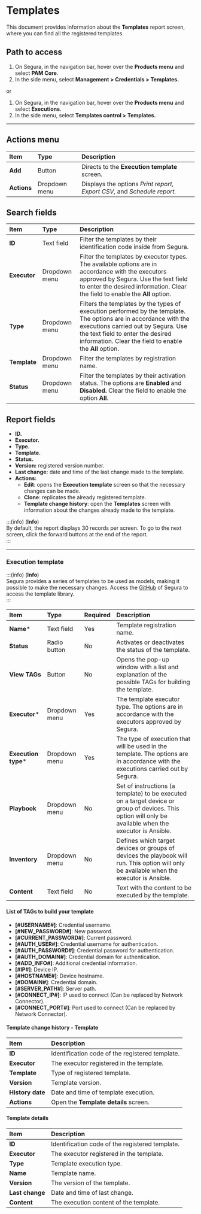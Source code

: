# Templates

This document provides information about the **Templates** report screen, where you can find all the registered templates.

## Path to access

1. On Segura, in the navigation bar, hover over the **Products menu** and select **PAM Core**.  
2. In the side menu, select **Management > Credentials > Templates.**

or

1. On Segura, in the navigation bar, hover over the **Products menu** and select **Executions**.  
2. In the side menu, select **Templates control > Templates.**

---
## Actions menu

| **Item**  | **Type** | **Description** |
| :---- | :---- | :---- |
| **Add** | Button | Directs to the **Execution template** screen. |
| **Actions** | Dropdown menu | Displays the options *Print report, Export CSV,* and *Schedule report.* |

## Search fields

| **Item** | **Type** | **Description** |
| :---- | :---- | :---- |
| **ID** | Text field | Filter the templates by their identification code inside from Segura. |
| **Executor** | Dropdown menu | Filter the templates by executor types. The available options are in accordance with the executors approved by Segura. Use the text field to enter the desired information. Clear the field to enable the **All** option. |
| **Type** | Dropdown menu | Filters the templates by the types of execution performed by the template. The options are in accordance with the executions carried out by Segura. Use the text field to enter the desired information. Clear the field to enable the **All** option. |
| **Template** | Dropdown menu | Filter the templates by registration name. |
| **Status** | Dropdown menu | Filter the templates by their activation status. The options are **Enabled** and **Disabled.** Clear the field to enable the option **All**. |

## Report fields

* **ID.**  
* **Executor.**  
* **Type.**  
* **Template.**  
* **Status.**  
* **Version:** registered version number.  
* **Last change:** date and time of the last change made to the template.  
* **Actions:**  
  * **Edit**: opens the **Execution template** screen so that the necessary changes can be made. 
  * **Clone**: replicates the already registered template.  
  * **Template change history**: open the **Templates** screen with information about the changes already made to the template.

:::(info) (**Info**)  
By default, the report displays 30 records per screen. To go to the next screen, click the forward buttons at the end of the report.  
:::

---
### Execution template  
:::(info) (**Info**)  
Segura provides a series of templates to be used as models, making it possible to make the necessary changes. Access the [GitHub](https://github.com/Segura/execution-templates) of Segura to access the template library.  
:::

| **Item** | **Type** | **Required** | **Description** |
| :---- | :---- | :---- | :---- |
| **Name*** | Text field | Yes | Template registration name. |
| **Status** | Radio button | No | Activates or deactivates the status of the template. |
| **View TAGs** | Button | No | Opens the pop-up window with a list and explanation of the possible TAGs for building the template. |
| **Executor*** | Dropdown menu | Yes | The template executor type. The options are in accordance with the executors approved by Segura. |
| **Execution type*** | Dropdown menu | Yes | The type of execution that will be used in the template. The options are in accordance with the executions carried out by Segura. |
| **Playbook** | Dropdown menu | No | Set of instructions (a template) to be executed on a target device or group of devices. This option will only be available when the executor is Ansible. |
| **Inventory** | Dropdown menu | No | Defines which target devices or groups of devices the playbook will run. This option will only be available when the executor is Ansible. |
| **Content** | Text field | No | Text with the content to be executed by the template. |

#### List of TAGs to build your template

* **[#USERNAME#]**: Credential username.  
* **[#NEW_PASSWORD#]**: New password.  
* **[#CURRENT_PASSWORD#]**: Current password.  
* **[#AUTH_USER#]**: Credential username for authentication.  
* **[#AUTH_PASSWORD#]**: Credential password for authentication.  
* **[#AUTH_DOMAIN#]**: Credential domain for authentication.  
* **[#ADD_INFO#]**: Additional credential information.  
* **[#IP#]**: Device IP.  
* **[#HOSTNAME#]**: Device hostname.  
* **[#DOMAIN#]**: Credential domain.  
* **[#SERVER_PATH#]**: Server path.  
* **[#CONNECT_IP#]**: IP used to connect (Can be replaced by Network Connector).  
* **[#CONNECT_PORT#]**: Port used to connect (Can be replaced by Network Connector).

#### Template change history - Template

| **Item** | **Description** |
| :---- | :---- |
| **ID** | Identification code of the registered template. |
| **Executor** | The executor registered in the template. |
| **Template** | Type of registered template. |
| **Version** | Template version. |
| **History date** | Date and time of template execution. |
| **Actions** | Open the **Template details** screen. |

#### Template details

| **Item** | **Description** |
| :---- | :---- |
| **ID** | Identification code of the registered template. |
| **Executor** | The executor registered in the template. |
| **Type** | Template execution type. |
| **Name** | Template name. |
| **Version** | The version of the template. |
| **Last change** | Date and time of last change. |
| **Content** | The execution content of the template. |
